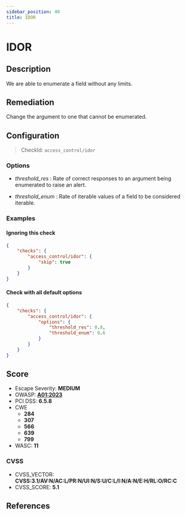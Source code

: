 ```yaml
---
sidebar_position: 40
title: IDOR
---
```


# IDOR

## Description

We are able to enumerate a field without any limits.

## Remediation

Change the argument to one that cannot be enumerated.


## Configuration

> CheckId: `access_control/idor`

### Options

- *threshold_res* : Rate of correct responses to an argument being enumerated to raise an alert.

- *threshold_enum* : Rate of iterable values of a field to be considered iterable.



### Examples


#### Ignoring this check

```json
{
    "checks": {
        "access_control/idor": {
            "skip": true
        }
    }
}
```


#### Check with all default options

```json
{
    "checks": {
        "access_control/idor": {
            "options": {
                "threshold_res": 0.8,
                "threshold_enum": 0.6
            }
        }
    }
}
```




## Score

- Escape Severity: **<span className="medium-severity">MEDIUM</span>**
- OWASP: **[A01:2023](https://github.com/OWASP/API-Security/blob/master/2023/en/src/0xa1-broken-object-level-authorization.md)**
- PCI DSS: **6.5.8**
- CWE
  - **284**
  - **307**
  - **566**
  - **639**
  - **799**
- WASC: **11**



### CVSS

- CVSS_VECTOR: **CVSS:3.1/AV:N/AC:L/PR:N/UI:N/S:U/C:L/I:N/A:N/E:H/RL:O/RC:C**
- CVSS_SCORE: **5.1**

## References


